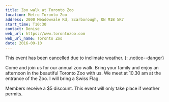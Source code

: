 ```yaml
---
title: Zoo walk at Toronto Zoo
location: Metro Toronto Zoo
address: 2000 Meadowvale Rd, Scarborough, ON M1B 5K7
start_time: T10:30
contact: Denise
web_url: https://www.torontozoo.com
web_url_name: Toronto Zoo
date: 2016-09-10
---
```


This event has been cancelled due to inclimate weather.
{: .notice--danger}

Come and join us for our annual zoo walk. Bring your family and enjoy an
afternoon in the beautiful Toronto Zoo with us. We meet at 10.30 am at the
entrance of the Zoo. I will bring a Swiss Flag.

Members receive a \$5 discount. This event will only take place if weather
permits.
